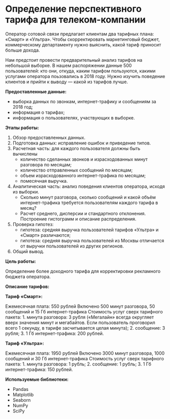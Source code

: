 # Определение перспективного тарифа для телеком-компании

Оператор сотовой связи предлагает клиентам два тарифных плана: «Смарт» и «Ультра». Чтобы скорректировать маркетинговый бюджет, коммерческому департаменту нужно выяснить, какой тариф приносит больше дохода.

Нам предстоит провести предварительный анализ тарифов на небольшой выборке. В нашем распоряжении данные 500 пользователей: кто они, откуда, каким тарифом пользуются, какими услугами оператора поьзовались в 2018 году. Нужно изучить поведение клиентов и прийти к выводу — какой из тарифов лучше.

**Предоставленные данные:**
- выборка данных по звонкам, интернет-трафику и сообщениям за 2018 год;
- информация о тарифах;
- информация о пользователях, участвующих в выборке.

**Этапы работы:**
1. Обзор предоставленных данных.
2. Подготовка данных: исправление ошибок и приведение типов.
3. Расчетная часть: для каждого пользователя должны быть вычислены
    - количество сделанных звонков и израсходованных минут разговора по месяцам;
    - количество отправленных сообщений по месяцам;
    - объем израсходованного интернет-трафика по месяцам;
    - помесячная выручка.
4. Аналитическая часть: анализ поведения клиентов оператора, исходя из выборки.
    - Сколько минут разговора, сколько сообщений и какой объём интернет-трафика требуется пользователям каждого тарифа в месяц?
    - Расчет среднего, дисперсии и стандартного отклонения. Построение гистограмм и описание распределения.
5. Проверка гипотез:
    - гипотеза: средняя выручка пользователей тарифов «Ультра» и «Смарт» различаются;
    - гипотеза: средняя выручка пользователей из Москвы отличается от выручки пользователей из других регионов.
6. Общий вывод.

**Цель работы:**

Определение более доходного тарифа для корректировки рекламного бюджета оператора.

**Описание тарифов:**

**Тариф «Смарт»:**

Ежемесячная плата: 550 рублей
Включено 500 минут разговора, 50 сообщений и 15 Гб интернет-трафика
Стоимость услуг сверх тарифного пакета: 1. минута разговора: 3 рубля («Мегалайн» всегда округляет вверх значения минут и мегабайтов. Если пользователь проговорил всего 1 секунду, в тарифе засчитывается целая минута); 2. сообщение: 3 рубля; 3. 1 Гб интернет-трафика: 200 рублей.

**Тариф «Ультра»:**

Ежемесячная плата: 1950 рублей
Включено 3000 минут разговора, 1000 сообщений и 30 Гб интернет-трафика
Стоимость услуг сверх тарифного пакета: 1. минута разговора: 1 рубль; 2. сообщение: 1 рубль; 3. 1 Гб интернет-трафика: 150 рублей.

**Используемые библиотеки:**

- Pandas
- Matplotlib
- Seaborn
- NumPy
- SciPy
